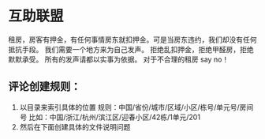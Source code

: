 # 互助联盟

租房，房客有押金，有任何事情房东就扣押金。可是当房东违约，我们却没有任何抵抗手段。
我们需要一个地方来为自己发声。
拒绝乱扣押金，拒绝甲醛房，拒绝默默承受。
所有的发声请都以实事为依据。 
对于不合理的租房 say no！

## 评论创建规则：
1. 以目录来索引具体的位置
规则：中国/省份/城市/区域/小区/栋号/单元号/房间号 
比如：中国/浙江/杭州/滨江区/迎春小区/42栋/1单元/201
2. 然后在下面创建具体的文件说明问题
